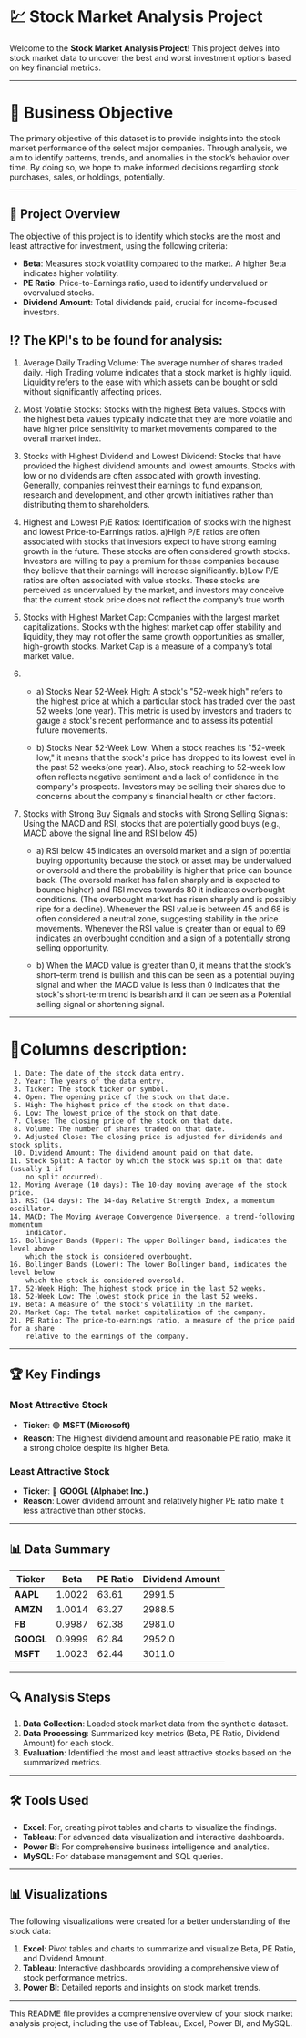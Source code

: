 # 💹 Stock Market Analysis Project

Welcome to the **Stock Market Analysis Project**! 
This project delves into stock market data to uncover the best and worst investment options based on key financial metrics. 

---

# 🔎 Business Objective
  The primary objective of this dataset is to provide insights into the stock market performance of the select major companies. 
  Through analysis, we aim to identify patterns, trends, and anomalies in the stock’s behavior over time. By doing so, we hope 
  to make informed decisions regarding stock purchases, sales, or holdings, potentially.
  
---

## 📘 Project Overview

The objective of this project is to identify which stocks are the most and least attractive for investment, using the following criteria:

- **Beta**: Measures stock volatility compared to the market. A higher Beta indicates higher volatility.
- **PE Ratio**: Price-to-Earnings ratio, used to identify undervalued or overvalued stocks.
- **Dividend Amount**: Total dividends paid, crucial for income-focused investors.

## ⁉️ The KPI's to be found for analysis:
  1. Average Daily Trading Volume: The average number of shares traded daily. High Trading volume indicates that a stock market is 
       highly liquid. Liquidity refers to the ease with which assets can be bought or sold without significantly affecting prices.
       
  2. Most Volatile Stocks: Stocks with the highest Beta values. Stocks with the highest beta values typically indicate that they are 
       more volatile and have higher price sensitivity to market movements compared to the overall market index.
       
  3. Stocks with Highest Dividend and Lowest Dividend: Stocks that have provided the highest dividend amounts and lowest amounts. 
       Stocks with low or no dividends are often associated with growth investing. Generally, companies reinvest their earnings to 
       fund expansion, research and development, and other growth initiatives rather than distributing them to shareholders. 
   
  4. Highest and Lowest P/E Ratios: Identification of stocks with the highest and lowest Price-to-Earnings ratios. 
          a)High P/E ratios are often associated with stocks that investors expect to have strong earning growth in the 
            future. These stocks are often considered growth stocks. Investors are willing to pay a premium for these 
            companies because they believe that their earnings will increase significantly.
          b)Low P/E ratios are often associated with value stocks. These stocks are perceived as undervalued by the market, 
            and investors may conceive that the current stock price does not reflect the company’s true worth

  5. Stocks with Highest Market Cap:  Companies with the largest market capitalizations. Stocks with the highest market cap offer 
       stability and liquidity, they may not offer the same growth opportunities as smaller, high-growth stocks. Market Cap is a 
       measure of a company’s total market value. 

  6. - a) Stocks Near 52-Week High: A stock's "52-week high" refers to the highest price at which a particular stock has traded 
                                  over the past 52 weeks (one year). This metric is used by investors and traders to gauge a 
                                  stock's recent performance and to assess its potential future movements.

     - b) Stocks Near 52-Week Low: When a stock reaches its "52-week low," it means that the stock's price has dropped to its 
                                 lowest level in the past 52 weeks(one year). Also, stock reaching to 52-week low often reflects
                                 negative sentiment and a lack of confidence in the company's prospects. Investors may be 
                                 selling their shares due to concerns about the company's financial health or other factors.

  8. Stocks with Strong Buy Signals and stocks with Strong Selling Signals: Using the MACD and RSI, stocks that are potentially 
       good buys (e.g., MACD above the signal line and RSI below 45)
     - a)	RSI below 45 indicates an oversold market and a sign of potential buying opportunity because the stock or asset 
        may be undervalued or oversold and there the probability is higher that price can bounce back. (The oversold market
        has fallen sharply and is expected to bounce higher) and RSI moves towards 80 it indicates overbought 
        conditions. (The overbought market has risen sharply and is possibly ripe for a decline). Whenever the RSI value is 
        between 45 and 68 is often considered a neutral zone, suggesting stability in the price movements. Whenever the RSI 
        value is greater than or equal to 69 indicates an overbought condition and a sign of a potentially strong selling 
        opportunity.

     - b)	When the MACD value is greater than 0, it means that the stock’s short–term trend is bullish and this can be seen 
                    as a potential buying signal and when the MACD value is less than 0 indicates that the stock's short-term trend is 
                    bearish and it can be seen as a Potential selling signal or shortening signal.

     
---

# 📑Columns description:
     1. Date: The date of the stock data entry.
     2. Year: The years of the data entry.
     3. Ticker: The stock ticker or symbol.
     4. Open: The opening price of the stock on that date.
     5. High: The highest price of the stock on that date.
     6. Low: The lowest price of the stock on that date.
     7. Close: The closing price of the stock on that date.
     8. Volume: The number of shares traded on that date.
     9. Adjusted Close: The closing price is adjusted for dividends and stock splits.
     10. Dividend Amount: The dividend amount paid on that date.
    11. Stock Split: A factor by which the stock was split on that date (usually 1 if 
        no split occurred).
    12. Moving Average (10 days): The 10-day moving average of the stock price.
    13. RSI (14 days): The 14-day Relative Strength Index, a momentum oscillator.
    14. MACD: The Moving Average Convergence Divergence, a trend-following momentum 
        indicator.
    15. Bollinger Bands (Upper): The upper Bollinger band, indicates the level above 
        which the stock is considered overbought.
    16. Bollinger Bands (Lower): The lower Bollinger band, indicates the level below 
        which the stock is considered oversold.
    17. 52-Week High: The highest stock price in the last 52 weeks.
    18. 52-Week Low: The lowest stock price in the last 52 weeks.
    19. Beta: A measure of the stock's volatility in the market.
    20. Market Cap: The total market capitalization of the company.
    21. PE Ratio: The price-to-earnings ratio, a measure of the price paid for a share 
        relative to the earnings of the company.

---
## 🏆 Key Findings

### **Most Attractive Stock**
- **Ticker**: 🟢 **MSFT (Microsoft)**
- **Reason**: The Highest dividend amount and reasonable PE ratio, make it a strong choice despite its higher Beta.

### **Least Attractive Stock**
- **Ticker**: 🔴 **GOOGL (Alphabet Inc.)**
- **Reason**: Lower dividend amount and relatively higher PE ratio make it less attractive than other stocks.

---

## 📊 Data Summary

| **Ticker** | **Beta** | **PE Ratio** | **Dividend Amount** |
|------------|----------|--------------|---------------------|
| **AAPL**   | 1.0022   | 63.61        | 2991.5              |
| **AMZN**   | 1.0014   | 63.27        | 2988.5              |
| **FB**     | 0.9987   | 62.38        | 2981.0              |
| **GOOGL**  | 0.9999   | 62.84        | 2952.0              |
| **MSFT**   | 1.0023   | 62.44        | 3011.0              |

---

## 🔍 Analysis Steps

1. **Data Collection**: Loaded stock market data from the synthetic dataset.
2. **Data Processing**: Summarized key metrics (Beta, PE Ratio, Dividend Amount) for each stock.
3. **Evaluation**: Identified the most and least attractive stocks based on the summarized metrics.

---

## 🛠 Tools Used

- **Excel**: For, creating pivot tables and charts to visualize the findings.
- **Tableau**: For advanced data visualization and interactive dashboards.
- **Power BI**: For comprehensive business intelligence and analytics.
- **MySQL**: For database management and SQL queries.

---

## 📊 Visualizations

The following visualizations were created for a better understanding of the stock data:

1. **Excel**: Pivot tables and charts to summarize and visualize Beta, PE Ratio, and Dividend Amount.
2. **Tableau**: Interactive dashboards providing a comprehensive view of stock performance metrics.
3. **Power BI**: Detailed reports and insights on stock market trends.

---


This README file provides a comprehensive overview of your stock market analysis project, including the use of Tableau, Excel, Power BI, and MySQL.




